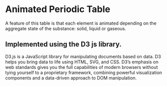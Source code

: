 # Animated Periodic Table

A feature of this table is that each element is animated depending on the aggregate state of the substance: solid, liquid or gaseous.

## Implemented using the D3 js library.

D3.js is a JavaScript library for manipulating documents based on data. D3 helps you bring data to life using HTML, SVG, and CSS. D3’s emphasis on web standards gives you the full capabilities of modern browsers without tying yourself to a proprietary framework, combining powerful visualization components and a data-driven approach to DOM manipulation.
